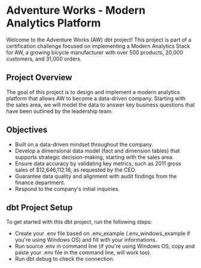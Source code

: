 # Adventure Works - Modern Analytics Platform

Welcome to the Adventure Works (AW) dbt project! This project is part of a certification challenge focused on implementing a Modern Analytics Stack for AW, a growing bicycle manufacturer with over 500 products, 20,000 customers, and 31,000 orders.

## Project Overview

The goal of this project is to design and implement a modern analytics platform that allows AW to become a data-driven company. Starting with the sales area, we will model the data to answer key business questions that have been outlined by the leadership team.

## Objectives

- Built on a data-driven mindset throughout the company.
- Develop a dimensional data model (fact and dimension tables) that supports strategic decision-making, starting with the sales area.
- Ensure data accuracy by validating key metrics, such as 2011 gross sales of $12,646,112.16, as requested by the CEO.
- Guarantee data quality and alignment with audit findings from the finance department.
- Respond to the company's initial inquiries.
  
## dbt Project Setup

To get started with this dbt project, run the following steps:

- Create your .env file based on .env_example (.env_windows_example if you're using Windows OS) and fill with your informations.
- Run source .env in command line (if you're using Windows OS, copy and paste your .env file in the command line, will work too).
- Run dbt debug to check the connection.
